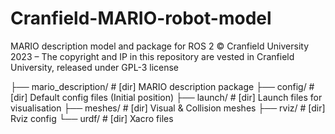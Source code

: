 # Cranfield-MARIO-robot-model
MARIO description model and package for ROS 2
© Cranfield University 2023 – The copyright and IP in this repository are vested in Cranfield University, released under GPL-3 license



├── mario_description/              # [dir] MARIO description package
    ├── config/                     # [dir] Default config files (Initial position)
    ├── launch/                     # [dir] Launch files for visualisation
    ├── meshes/                     # [dir] Visual & Collision meshes
    ├── rviz/                       # [dir] Rviz config
    └── urdf/                       # [dir] Xacro files

    
